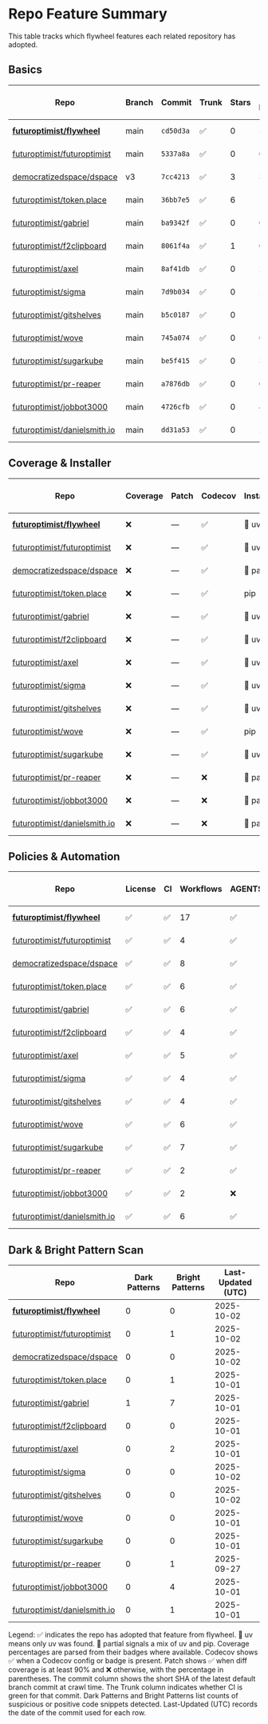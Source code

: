 # Repo Feature Summary

This table tracks which flywheel features each related repository has adopted.

<!-- spellchecker: disable -->
## Basics
| Repo | Branch | Commit | Trunk | Stars | Open Issues | Last-Updated (UTC) |
| ---- | ------ | ------ | ----- | ----- | ----------- | ----------------- |
| **[futuroptimist/flywheel](https://github.com/futuroptimist/flywheel)** | main | `cd50d3a` | ✅ | 0 | 5 | 2025-10-02 |
| [futuroptimist/futuroptimist](https://github.com/futuroptimist/futuroptimist) | main | `5337a8a` | ✅ | 0 | 0 | 2025-10-02 |
| [democratizedspace/dspace](https://github.com/democratizedspace/dspace) | v3 | `7cc4213` | ✅ | 3 | 39 | 2025-10-02 |
| [futuroptimist/token.place](https://github.com/futuroptimist/token.place) | main | `36bb7e5` | ✅ | 6 | 10 | 2025-10-01 |
| [futuroptimist/gabriel](https://github.com/futuroptimist/gabriel) | main | `ba9342f` | ✅ | 0 | 0 | 2025-10-01 |
| [futuroptimist/f2clipboard](https://github.com/futuroptimist/f2clipboard) | main | `8061f4a` | ✅ | 1 | 0 | 2025-10-01 |
| [futuroptimist/axel](https://github.com/futuroptimist/axel) | main | `8af41db` | ✅ | 0 | 2 | 2025-10-01 |
| [futuroptimist/sigma](https://github.com/futuroptimist/sigma) | main | `7d9b034` | ✅ | 0 | 2 | 2025-10-02 |
| [futuroptimist/gitshelves](https://github.com/futuroptimist/gitshelves) | main | `b5c0187` | ✅ | 0 | 1 | 2025-10-02 |
| [futuroptimist/wove](https://github.com/futuroptimist/wove) | main | `745a074` | ✅ | 0 | 0 | 2025-10-01 |
| [futuroptimist/sugarkube](https://github.com/futuroptimist/sugarkube) | main | `be5f415` | ✅ | 0 | 3 | 2025-10-01 |
| [futuroptimist/pr-reaper](https://github.com/futuroptimist/pr-reaper) | main | `a7876db` | ✅ | 0 | 0 | 2025-09-27 |
| [futuroptimist/jobbot3000](https://github.com/futuroptimist/jobbot3000) | main | `4726cfb` | ✅ | 0 | 4 | 2025-10-01 |
| [futuroptimist/danielsmith.io](https://github.com/futuroptimist/danielsmith.io) | main | `dd31a53` | ✅ | 0 | 2 | 2025-10-01 |

## Coverage & Installer
| Repo | Coverage | Patch | Codecov | Installer | Last-Updated (UTC) |
| ---- | -------- | ----- | ------- | --------- | ----------------- |
| **[futuroptimist/flywheel](https://github.com/futuroptimist/flywheel)** | ❌ | — | ✅ | 🚀 uv | 2025-10-02 |
| [futuroptimist/futuroptimist](https://github.com/futuroptimist/futuroptimist) | ❌ | — | ✅ | 🚀 uv | 2025-10-02 |
| [democratizedspace/dspace](https://github.com/democratizedspace/dspace) | ❌ | — | ✅ | 🔶 partial | 2025-10-02 |
| [futuroptimist/token.place](https://github.com/futuroptimist/token.place) | ❌ | — | ✅ | pip | 2025-10-01 |
| [futuroptimist/gabriel](https://github.com/futuroptimist/gabriel) | ❌ | — | ✅ | 🚀 uv | 2025-10-01 |
| [futuroptimist/f2clipboard](https://github.com/futuroptimist/f2clipboard) | ❌ | — | ✅ | 🚀 uv | 2025-10-01 |
| [futuroptimist/axel](https://github.com/futuroptimist/axel) | ❌ | — | ✅ | 🚀 uv | 2025-10-01 |
| [futuroptimist/sigma](https://github.com/futuroptimist/sigma) | ❌ | — | ✅ | 🚀 uv | 2025-10-02 |
| [futuroptimist/gitshelves](https://github.com/futuroptimist/gitshelves) | ❌ | — | ✅ | 🚀 uv | 2025-10-02 |
| [futuroptimist/wove](https://github.com/futuroptimist/wove) | ❌ | — | ✅ | pip | 2025-10-01 |
| [futuroptimist/sugarkube](https://github.com/futuroptimist/sugarkube) | ❌ | — | ✅ | 🚀 uv | 2025-10-01 |
| [futuroptimist/pr-reaper](https://github.com/futuroptimist/pr-reaper) | ❌ | — | ❌ | 🔶 partial | 2025-09-27 |
| [futuroptimist/jobbot3000](https://github.com/futuroptimist/jobbot3000) | ❌ | — | ❌ | 🔶 partial | 2025-10-01 |
| [futuroptimist/danielsmith.io](https://github.com/futuroptimist/danielsmith.io) | ❌ | — | ❌ | 🔶 partial | 2025-10-01 |

## Policies & Automation
| Repo | License | CI | Workflows | AGENTS.md | Code of Conduct | Contributing | Pre-commit | Last-Updated (UTC) |
| ---- | ------- | -- | --------- | --------- | --------------- | ------------ | ---------- | ----------------- |
| **[futuroptimist/flywheel](https://github.com/futuroptimist/flywheel)** | ✅ | ✅ | 17 | ✅ | ✅ | ✅ | ✅ | 2025-10-02 |
| [futuroptimist/futuroptimist](https://github.com/futuroptimist/futuroptimist) | ✅ | ✅ | 4 | ✅ | ✅ | ✅ | ✅ | 2025-10-02 |
| [democratizedspace/dspace](https://github.com/democratizedspace/dspace) | ✅ | ✅ | 8 | ✅ | ✅ | ✅ | ✅ | 2025-10-02 |
| [futuroptimist/token.place](https://github.com/futuroptimist/token.place) | ✅ | ✅ | 6 | ✅ | ✅ | ✅ | ✅ | 2025-10-01 |
| [futuroptimist/gabriel](https://github.com/futuroptimist/gabriel) | ✅ | ✅ | 6 | ✅ | ✅ | ✅ | ✅ | 2025-10-01 |
| [futuroptimist/f2clipboard](https://github.com/futuroptimist/f2clipboard) | ✅ | ✅ | 4 | ✅ | ✅ | ✅ | ✅ | 2025-10-01 |
| [futuroptimist/axel](https://github.com/futuroptimist/axel) | ✅ | ✅ | 5 | ✅ | ✅ | ✅ | ✅ | 2025-10-01 |
| [futuroptimist/sigma](https://github.com/futuroptimist/sigma) | ✅ | ✅ | 4 | ✅ | ✅ | ✅ | ✅ | 2025-10-02 |
| [futuroptimist/gitshelves](https://github.com/futuroptimist/gitshelves) | ✅ | ✅ | 4 | ✅ | ❌ | ❌ | ❌ | 2025-10-02 |
| [futuroptimist/wove](https://github.com/futuroptimist/wove) | ✅ | ✅ | 6 | ✅ | ✅ | ✅ | ✅ | 2025-10-01 |
| [futuroptimist/sugarkube](https://github.com/futuroptimist/sugarkube) | ✅ | ✅ | 7 | ✅ | ✅ | ✅ | ✅ | 2025-10-01 |
| [futuroptimist/pr-reaper](https://github.com/futuroptimist/pr-reaper) | ✅ | ✅ | 2 | ✅ | ✅ | ✅ | ❌ | 2025-09-27 |
| [futuroptimist/jobbot3000](https://github.com/futuroptimist/jobbot3000) | ✅ | ✅ | 2 | ❌ | ❌ | ❌ | ❌ | 2025-10-01 |
| [futuroptimist/danielsmith.io](https://github.com/futuroptimist/danielsmith.io) | ✅ | ✅ | 6 | ✅ | ❌ | ❌ | ✅ | 2025-10-01 |

## Dark & Bright Pattern Scan
| Repo | Dark Patterns | Bright Patterns | Last-Updated (UTC) |
| ---- | ------------- | --------------- | ----------------- |
| **[futuroptimist/flywheel](https://github.com/futuroptimist/flywheel)** | 0 | 0 | 2025-10-02 |
| [futuroptimist/futuroptimist](https://github.com/futuroptimist/futuroptimist) | 0 | 1 | 2025-10-02 |
| [democratizedspace/dspace](https://github.com/democratizedspace/dspace) | 0 | 0 | 2025-10-02 |
| [futuroptimist/token.place](https://github.com/futuroptimist/token.place) | 0 | 1 | 2025-10-01 |
| [futuroptimist/gabriel](https://github.com/futuroptimist/gabriel) | 1 | 7 | 2025-10-01 |
| [futuroptimist/f2clipboard](https://github.com/futuroptimist/f2clipboard) | 0 | 0 | 2025-10-01 |
| [futuroptimist/axel](https://github.com/futuroptimist/axel) | 0 | 2 | 2025-10-01 |
| [futuroptimist/sigma](https://github.com/futuroptimist/sigma) | 0 | 0 | 2025-10-02 |
| [futuroptimist/gitshelves](https://github.com/futuroptimist/gitshelves) | 0 | 0 | 2025-10-02 |
| [futuroptimist/wove](https://github.com/futuroptimist/wove) | 0 | 0 | 2025-10-01 |
| [futuroptimist/sugarkube](https://github.com/futuroptimist/sugarkube) | 0 | 0 | 2025-10-01 |
| [futuroptimist/pr-reaper](https://github.com/futuroptimist/pr-reaper) | 0 | 1 | 2025-09-27 |
| [futuroptimist/jobbot3000](https://github.com/futuroptimist/jobbot3000) | 0 | 4 | 2025-10-01 |
| [futuroptimist/danielsmith.io](https://github.com/futuroptimist/danielsmith.io) | 0 | 1 | 2025-10-01 |

Legend: ✅ indicates the repo has adopted that feature from flywheel. 🚀 uv means only uv was found. 🔶 partial signals a mix of uv and pip.
Coverage percentages are parsed from their badges where available. Codecov shows ✅ when a Codecov config or badge is present. Patch shows ✅ when diff coverage is at least 90% and ❌ otherwise, with the percentage in parentheses.
The commit column shows the short SHA of the latest default branch commit at crawl time. The Trunk column indicates whether CI is green for that commit. Dark Patterns and Bright Patterns list counts of suspicious or positive code snippets detected.
Last-Updated (UTC) records the date of the commit used for each row.
